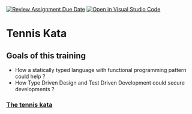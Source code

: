 [![Review Assignment Due Date](https://classroom.github.com/assets/deadline-readme-button-22041afd0340ce965d47ae6ef1cefeee28c7c493a6346c4f15d667ab976d596c.svg)](https://classroom.github.com/a/kNGFNVRp)
[![Open in Visual Studio Code](https://classroom.github.com/assets/open-in-vscode-2e0aaae1b6195c2367325f4f02e2d04e9abb55f0b24a779b69b11b9e10269abc.svg)](https://classroom.github.com/online_ide?assignment_repo_id=17930060&assignment_repo_type=AssignmentRepo)
# Tennis Kata

## Goals of this training

- How a statically typed language with functional programming pattern could help ?
- How Type Driven Design and Test Driven Development could secure developments ?


### [The tennis kata](./docs/02-kata.md)
